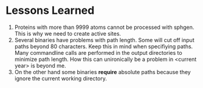 # Lessons Learned

1. Proteins with more than 9999 atoms cannot be processed with sphgen. This is
why we need to create active sites.
2. Several binaries have problems with path length. Some will cut off input
paths beyond 80 characters. Keep this in mind when specifiying paths. Many
commandline calls are performed in the output directories to minimize 
path length. How this can unironically be a problem in \<current year\> is
beyond me.
3. On the other hand some binaries __require__ absolute paths because they
ignore the current working directory.
